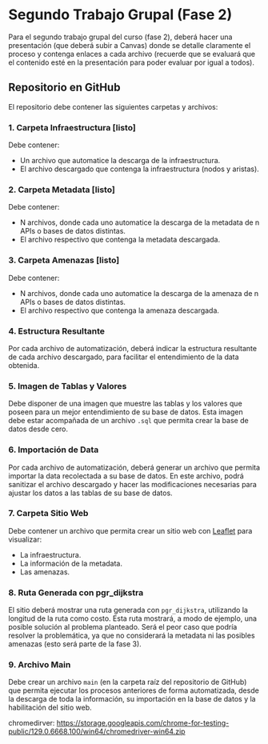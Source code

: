 # Segundo Trabajo Grupal (Fase 2)

Para el segundo trabajo grupal del curso (fase 2), deberá hacer una presentación (que deberá subir a Canvas) donde se detalle claramente el proceso y contenga enlaces a cada archivo (recuerde que se evaluará que el contenido esté en la presentación para poder evaluar por igual a todos).

## Repositorio en GitHub

El repositorio debe contener las siguientes carpetas y archivos:

### 1. Carpeta Infraestructura [listo]
Debe contener:
- Un archivo que automatice la descarga de la infraestructura.
- El archivo descargado que contenga la infraestructura (nodos y aristas).

### 2. Carpeta Metadata [listo]
Debe contener:
- N archivos, donde cada uno automatice la descarga de la metadata de n APIs o bases de datos distintas.
- El archivo respectivo que contenga la metadata descargada.

### 3. Carpeta Amenazas [listo]
Debe contener:
- N archivos, donde cada uno automatice la descarga de la amenaza de n APIs o bases de datos distintas.
- El archivo respectivo que contenga la amenaza descargada.

### 4. Estructura Resultante
Por cada archivo de automatización, deberá indicar la estructura resultante de cada archivo descargado, para facilitar el entendimiento de la data obtenida.

### 5. Imagen de Tablas y Valores
Debe disponer de una imagen que muestre las tablas y los valores que poseen para un mejor entendimiento de su base de datos. Esta imagen debe estar acompañada de un archivo `.sql` que permita crear la base de datos desde cero.

### 6. Importación de Data
Por cada archivo de automatización, deberá generar un archivo que permita importar la data recolectada a su base de datos. En este archivo, podrá sanitizar el archivo descargado y hacer las modificaciones necesarias para ajustar los datos a las tablas de su base de datos.

### 7. Carpeta Sitio Web
Debe contener un archivo que permita crear un sitio web con [Leaflet](https://leafletjs.com/) para visualizar:
- La infraestructura.
- La información de la metadata.
- Las amenazas.

### 8. Ruta Generada con pgr_dijkstra
El sitio deberá mostrar una ruta generada con `pgr_dijkstra`, utilizando la longitud de la ruta como costo. Esta ruta mostrará, a modo de ejemplo, una posible solución al problema planteado. Será el peor caso que podría resolver la problemática, ya que no considerará la metadata ni las posibles amenazas (esto será parte de la fase 3).

### 9. Archivo Main
Debe crear un archivo `main` (en la carpeta raíz del repositorio de GitHub) que permita ejecutar los procesos anteriores de forma automatizada, desde la descarga de toda la información, su importación en la base de datos y la habilitación del sitio web.


chromedirver: https://storage.googleapis.com/chrome-for-testing-public/129.0.6668.100/win64/chromedriver-win64.zip